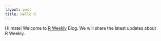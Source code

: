 ```yaml
---
layout: post
title: Hello R
---
```


Hi mate! Welcome to [R Weekly](https://rweekly.org) Blog. We will share the latest updates about R Weekly.
